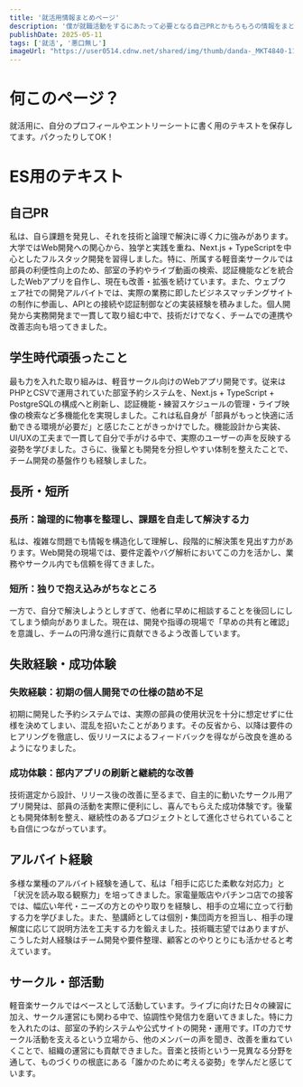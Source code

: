 ```yaml
---
title: '就活用情報まとめページ'
description: '僕が就職活動をするにあたって必要となる自己PRとかもろもろの情報をまとめています。個人情報はあげません。企業様はこちらを参考にしていただいても構いません。'
publishDate: 2025-05-11
tags: ['就活', '悪口無し']
imageUrl: "https://user0514.cdnw.net/shared/img/thumb/danda-_MKT4840-11539_TP_V.jpg"
---
```



# 何このページ？
就活用に、自分のプロフィールやエントリーシートに書く用のテキストを保存してます。パクったりしてOK！

# ES用のテキスト
## 自己PR

私は、自ら課題を発見し、それを技術と論理で解決に導く力に強みがあります。大学ではWeb開発への関心から、独学と実践を重ね、Next.js + TypeScriptを中心としたフルスタック開発を習得しました。特に、所属する軽音楽サークルでは部員の利便性向上のため、部室の予約やライブ動画の検索、認証機能などを統合したWebアプリを自作し、現在も改善・拡張を続けています。また、ウェブウェア社での開発アルバイトでは、実際の業務に即したビジネスマッチングサイトの制作に参画し、APIとの接続や認証制御などの実装経験を積みました。個人開発から実務開発まで一貫して取り組む中で、技術だけでなく、チームでの連携や改善志向も培ってきました。

## 学生時代頑張ったこと

最も力を入れた取り組みは、軽音サークル向けのWebアプリ開発です。従来はPHPとCSVで運用されていた部室予約システムを、Next.js + TypeScript + PostgreSQLの構成へと刷新し、認証機能・練習スケジュールの管理・ライブ映像の検索など多機能化を実現しました。これは私自身が「部員がもっと快適に活動できる環境が必要だ」と感じたことがきっかけでした。機能設計から実装、UI/UXの工夫まで一貫して自分で手がける中で、実際のユーザーの声を反映する姿勢を学びました。さらに、後輩とも開発を分担しやすい体制を整えたことで、チーム開発の基盤作りも経験しました。

## 長所・短所

### 長所：論理的に物事を整理し、課題を自走して解決する力
私は、複雑な問題でも情報を構造化して理解し、段階的に解決策を見出す力があります。Web開発の現場では、要件定義やバグ解析においてこの力を活かし、業務やサークル内でも信頼を得てきました。

### 短所：独りで抱え込みがちなところ
一方で、自分で解決しようとしすぎて、他者に早めに相談することを後回しにしてしまう傾向がありました。現在は、開発や指導の現場で「早めの共有と確認」を意識し、チームの円滑な進行に貢献できるよう改善しています。

## 失敗経験・成功体験

### 失敗経験：初期の個人開発での仕様の詰め不足
初期に開発した予約システムでは、実際の部員の使用状況を十分に想定せずに仕様を決めてしまい、混乱を招いたことがあります。その反省から、以降は要件のヒアリングを徹底し、仮リリースによるフィードバックを得ながら改良を進めるようになりました。

### 成功体験：部内アプリの刷新と継続的な改善
技術選定から設計、リリース後の改善に至るまで、自主的に動いたサークル用アプリ開発は、部員の活動を実際に便利にし、喜んでもらえた成功体験です。後輩とも開発体制を整え、継続性のあるプロジェクトとして進化させられていることも自信につながっています。

## アルバイト経験
多様な業種のアルバイト経験を通して、私は「相手に応じた柔軟な対応力」と「状況を読み取る観察力」を培ってきました。家電量販店やパチンコ店での接客では、幅広い年代・ニーズの方とのやり取りを経験し、相手の立場に立って行動する力を学びました。また、塾講師としては個別・集団両方を担当し、相手の理解度に応じて説明方法を工夫する力を鍛えました。技術職志望ではありますが、こうした対人経験はチーム開発や要件整理、顧客とのやりとりにも活かせると考えています。

## サークル・部活動
軽音楽サークルではベースとして活動しています。ライブに向けた日々の練習に加え、サークル運営にも関わる中で、協調性や発信力を磨いてきました。特に力を入れたのは、部室の予約システムや公式サイトの開発・運用です。ITの力でサークル活動を支えるという立場から、他のメンバーの声を聞き、改善を重ねていくことで、組織の運営にも貢献できました。音楽と技術という一見異なる分野を通して、ものづくりの根底にある「誰かのために考える姿勢」を学んだと感じています。